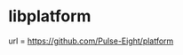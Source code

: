 libplatform
========================================

url = https://github.com/Pulse-Eight/platform
